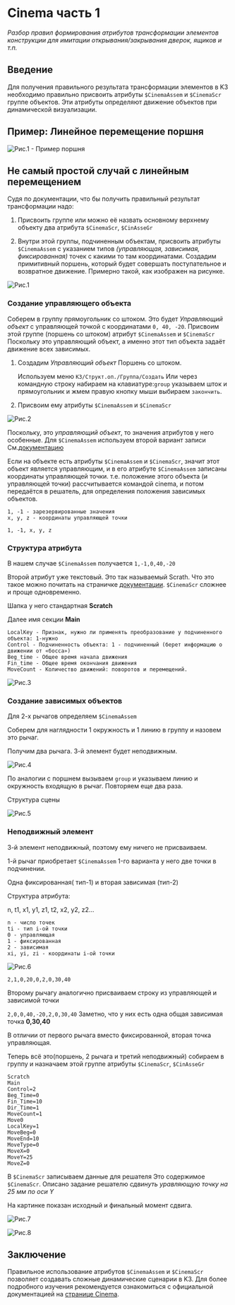 # Cinema часть 1

*Разбор правил формирования атрибутов трансформации элементов конструкции для имитации открывания/закрывания дверок, ящиков и т.п.*

## Введение

Для получения правильного результата трансформации элементов в K3 необходимо правильно присвоить атрибуты `$CinemaAssem` и `$CinemaScr` группе объектов. Эти атрибуты определяют движение объектов при динамической визуализации.

## Пример: Линейное перемещение поршня

![Рис.1 - Пример поршня](./pictures/Cinema2.gif)

## Не самый простой случай с линейным перемещением

Судя по документации, что бы получить правильный результат трансформации надо:

1. Присвоить группе или можно её назвать основному верхнему объекту два атрибута `$CinemaScr`, `$CinAsseGr`

1. Внутри этой группы, подчиненным объектам, присвоить атрибуты `$CinemaAssem` с указанием типов *(управляющая, зависимая, фиксированная)* точек с какими то там координатами.
Создадим примитивный поршень, который будет совершать поступательное и возвратное движение. Примерно такой, как изображен на рисунке.

![Рис.1](./pictures/cin_1_1.jpg)

### Создание управляющего объекта

Соберем в группу прямоугольник со штоком. Это будет *Управляющий объект* с управляющей точкой с координатами `0, 40, -20`. Присвоим этой группе (поршень со штоком) атрибут `$CinemaAssem` и `$CinemaScr` Поскольку это управляющий объект, а именно этот тип объекта задаёт движение всех зависимых.

1. Создадим *Управляющий объект* Поршень со штоком.

    Используем меню `К3/Структ.оп./Группа/Создать` Или через командную строку набираем на клавиатуре:`group` указываем шток и прямоугольник и жмем правую кнопку мыши выбираем `закончить`.

1. Присвоим ему атрибуты `$CinemaAssem` и `$CinemaScr`

![Рис.2](./pictures/cin_1_2.jpg)

Поскольку, это *управляющий объект*, то значения атрибутов у него особенные. Для `$CinemaAssem` используем второй вариант записи См.[документацию](https://u.to/tXBVIg)

Если на объекте есть атрибуты `$CinemaAssem` и `$CinemaScr`, значит этот объект является управляющим, и в его атрибуте `$CinemaAssem` записаны координаты управляющей точки. т.е. положение этого объекта (и управляющей точки) рассчитывается командой cinema, и потом передаётся в решатель, для определения положения зависимых объектов.

    1, -1 - зарезервированные значения
    x, y, z - координаты управляющей точки

    1, -1, x, y, z

### Структура атрибута

В нашем случае `$CinemaAssem` получается `1,-1,0,40,-20`

Второй атрибут уже текстовый. Это так называемый Scrath. Что это такое можно почитать на страничке [документации](https://u.to/wnBVIg).
`$CinemaScr` сложнее и проще одновременно.

Шапка у него стандартная **Scratch**

Далее имя секции **Main**

    LocalKey - Признак, нужно ли применять преобразование у подчиненного объекта: 1-нужно
    Control - Подчиненность объекта: 1 - подчиненный (берет информацию о движении от «босса»)
    Beg_time - Общее время начала движения
    Fin_time - Общее время окончания движения
    MoveCount - Количество движений: поворотов и перемещений.

![Рис.3](./pictures/cin_1_3.jpg)

### Создание зависимых объектов

Для 2-х рычагов определяем `$CinemaAssem`

Соберем для наглядности 1 окружность и 1 линию в группу и назовем это рычаг.

Получим два рычага. 3-й элемент будет неподвижным.

![Рис.4](./pictures/cin_1_4.jpg)

По аналогии с поршнем вызываем `group` и указываем линию и окружность входящую в рычаг.
Повторяем еще два раза.

Структура сцены

![Рис.5](./pictures/cin_1_5.jpg)

### Неподвижный элемент

3-й элемент неподвижный, поэтому ему ничего не присваиваем.

1-й рычаг приобретает `$CinemaAssem` 1-го варианта у него две точки в подчинении.

Одна фиксированная( тип-1) и вторая зависимая (тип-2)

Структура атрибута:

n, t1, x1, y1, z1, t2, x2, y2, z2...

    n - число точек
    ti - тип i-ой точки
    0 - управляющая
    1 - фиксированная
    2 - зависимая
    xi, yi, zi - координаты i-ой точки

![Рис.6](./pictures/cin_1_6.jpg)

`2,1,0,20,0,2,0,30,40`

Второму рычагу аналогично присваиваем строку из управляющей и зависимой точки

`2,0,0,40,-20,2,0,30,40`
Заметно, что у них есть одна общая зависимая точка **0,30,40**

В отличии от первого рычага вместо фиксированной, вторая точка управляющая.

Теперь всё это(поршень, 2 рычага и третий неподвижный) собираем в группу и назначаем этой группе атрибуты `$CinemaScr`, `$CinAsseGr`

```    
Scratch
Main
Control=2
Beg_Time=0
Fin_Time=10
Dir_Time=1
MoveCount=1
Move0
LocalKey=1
MoveBeg=0
MoveEnd=10
MoveType=0
MoveX=0
MoveY=25
MoveZ=0
```

В `$CinemaScr` записываем данные для решателя
Это содержимое `$CinemaScr`. Описано задание решателю *сдвинуть уравляющую точку на 25 мм по оси Y*

На картинке показан исходный и финальный момент сдвига.

![Рис.7](./pictures/cin_1_7.jpg)

![Рис.8](./pictures/Cinema2.gif)

## Заключение

Правильное использование атрибутов `$CinemaAssem` и `$CinemaScr` позволяет создавать сложные динамические сценарии в K3. Для более подробного изучения рекомендуется ознакомиться с официальной документацией на [странице Cinema](https://u.to/_2xVIg).
